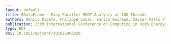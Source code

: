 ```yaml
---
layout: default
title: RDataFrame - Easy Parallel ROOT Analysis at 100 Threads
authors: Danilo Piparo, Philippe Canal, Enrico Guiraud, Xavier Valls Pla, Gerardo Ganis, Guilherme Amadio, Axel Naumann and Enric Tejedor Saavedra
publication: 23rd International Conference on Computing in High Energy and Nuclear Physics (CHEP 2018)
type: RDF
doi: 10.1051/epjconf/201921406029
---
```

